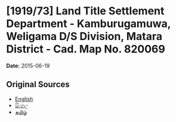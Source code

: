 # [1919/73] Land Title Settlement Department - Kamburugamuwa, Weligama D/S Division, Matara District - Cad. Map No. 820069

**Date:** 2015-06-19

## Original Sources

- [English](https://documents.gov.lk/view/extra-gazettes/2015/6/1919-73_E.pdf)
- [සිංහල](https://documents.gov.lk/view/extra-gazettes/2015/6/1919-73_S.pdf)
- [தமிழ்](https://documents.gov.lk/view/extra-gazettes/2015/6/1919-73_T.pdf)
